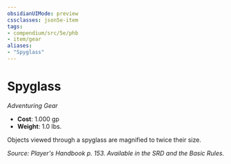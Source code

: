 ```yaml
---
obsidianUIMode: preview
cssclasses: json5e-item
tags:
- compendium/src/5e/phb
- item/gear
aliases: 
- "Spyglass"
---
```

# Spyglass
*Adventuring Gear*  

- **Cost**: 1.000 gp
- **Weight**: 1.0 lbs.

Objects viewed through a spyglass are magnified to twice their size.

*Source: Player's Handbook p. 153. Available in the SRD and the Basic Rules.*